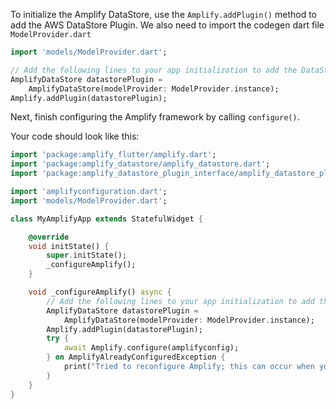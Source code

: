 To initialize the Amplify DataStore, use the `Amplify.addPlugin()` method to add the AWS DataStore Plugin. We also need to import the codegen dart file `ModelProvider.dart`

```dart
import 'models/ModelProvider.dart';

// Add the following lines to your app initialization to add the DataStore plugin
AmplifyDataStore datastorePlugin =
    AmplifyDataStore(modelProvider: ModelProvider.instance);
Amplify.addPlugin(datastorePlugin);
```

Next, finish configuring the Amplify framework by calling `configure()`.

Your code should look like this:

```dart
import 'package:amplify_flutter/amplify.dart';
import 'package:amplify_datastore/amplify_datastore.dart';
import 'package:amplify_datastore_plugin_interface/amplify_datastore_plugin_interface.dart';

import 'amplifyconfiguration.dart';
import 'models/ModelProvider.dart';

class MyAmplifyApp extends StatefulWidget {

    @override
    void initState() {
        super.initState();
        _configureAmplify();
    }

    void _configureAmplify() async {
        // Add the following lines to your app initialization to add the DataStore plugin
        AmplifyDataStore datastorePlugin =
            AmplifyDataStore(modelProvider: ModelProvider.instance);
        Amplify.addPlugin(datastorePlugin);
        try {
            await Amplify.configure(amplifyconfig);
        } on AmplifyAlreadyConfiguredException {
            print("Tried to reconfigure Amplify; this can occur when your app restarts on Android.");
        }
    }
}
```
